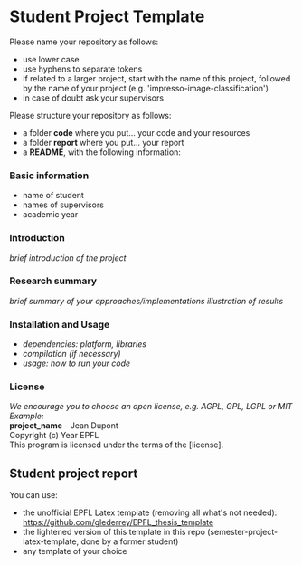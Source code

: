 # Student Project Template

Please name your repository as follows:
- use lower case
- use hyphens to separate tokens
- if related to a larger project, start with the name of this project, followed by the name of your project (e.g. 'impresso-image-classification')
- in case of doubt ask your supervisors

Please structure your repository as follows:

- a folder **code** where you put... your code and your resources
- a folder **report** where you put... your report
- a **README**, with the following information:

### Basic information

- name of student
- names of supervisors
- academic year

### Introduction
_brief introduction of the project_

### Research summary
_brief summary of your approaches/implementations_
_illustration of results_

### Installation and Usage
- _dependencies: platform, libraries_
- _compilation (if necessary)_
- _usage: how to run your code_

### License
_We encourage you to choose an open license, e.g. AGPL, GPL, LGPL or MIT_    
_Example:_         
**project_name** - Jean Dupont    
Copyright (c) Year EPFL    
This program is licensed under the terms of the [license].   

## Student project report

You can use:
- the unofficial EPFL Latex template (removing all what's not needed):
https://github.com/glederrey/EPFL_thesis_template 
- the lightened version of this template in this repo (semester-project-latex-template, done by a former student)
- any template of your choice




    
